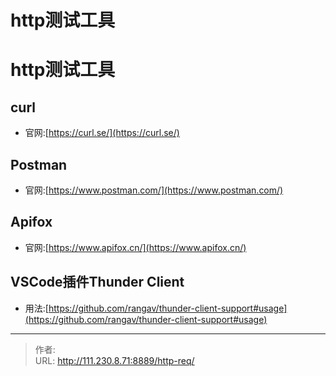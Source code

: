 # http测试工具

# http测试工具
## curl
- 官网:[https://curl.se/](https://curl.se/)

## Postman
- 官网:[https://www.postman.com/](https://www.postman.com/)

## Apifox
- 官网:[https://www.apifox.cn/](https://www.apifox.cn/)

## VSCode插件Thunder Client
- 用法:[https://github.com/rangav/thunder-client-support#usage](https://github.com/rangav/thunder-client-support#usage)


---

> 作者:   
> URL: http://111.230.8.71:8889/http-req/  

